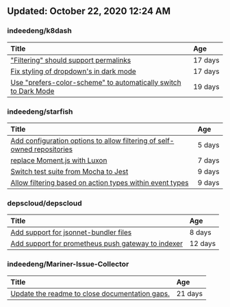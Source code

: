 ## Updated: October 22, 2020 12:24 AM


### indeedeng/k8dash
|**Title**|**Age**|
|:----|:----|
|["Filtering" should support permalinks](https://github.com/indeedeng/k8dash/issues/153)|17&nbsp;days|
|[Fix styling of dropdown's in dark mode](https://github.com/indeedeng/k8dash/issues/152)|17&nbsp;days|
|[Use "prefers-color-scheme" to automatically switch to Dark Mode](https://github.com/indeedeng/k8dash/issues/144)|19&nbsp;days|


### indeedeng/starfish
|**Title**|**Age**|
|:----|:----|
|[Add configuration options to allow filtering of self-owned repositories](https://github.com/indeedeng/starfish/issues/65)|5&nbsp;days|
|[replace Moment.js with Luxon](https://github.com/indeedeng/starfish/issues/60)|7&nbsp;days|
|[Switch test suite from Mocha to Jest](https://github.com/indeedeng/starfish/issues/59)|9&nbsp;days|
|[Allow filtering based on action types within event types](https://github.com/indeedeng/starfish/issues/58)|9&nbsp;days|


### depscloud/depscloud
|**Title**|**Age**|
|:----|:----|
|[Add support for jsonnet-bundler files](https://github.com/depscloud/depscloud/issues/115)|8&nbsp;days|
|[Add support for prometheus push gateway to indexer](https://github.com/depscloud/depscloud/issues/108)|12&nbsp;days|


### indeedeng/Mariner-Issue-Collector
|**Title**|**Age**|
|:----|:----|
|[Update the readme to close documentation gaps.](https://github.com/indeedeng/Mariner-Issue-Collector/issues/2)|21&nbsp;days|